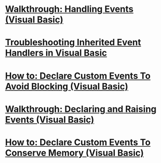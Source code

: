 # [Walkthrough: Handling Events (Visual Basic)](walkthrough-handling-events.md)
# [Troubleshooting Inherited Event Handlers in Visual Basic](troubleshooting-inherited-event-handlers.md)
# [How to: Declare Custom Events To Avoid Blocking (Visual Basic)](how-to-declare-custom-events-to-avoid-blocking.md)
# [Walkthrough: Declaring and Raising Events (Visual Basic)](walkthrough-declaring-and-raising-events.md)
# [How to: Declare Custom Events To Conserve Memory (Visual Basic)](how-to-declare-custom-events-to-conserve-memory.md)
